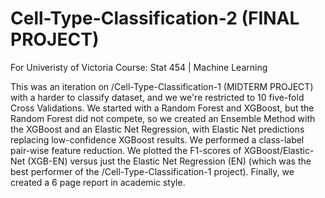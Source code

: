 # Cell-Type-Classification-2 (FINAL PROJECT)
For Univeristy of Victoria Course: Stat 454 | Machine Learning 

This was an iteration on /Cell-Type-Classification-1 (MIDTERM PROJECT) with a harder to classify dataset, and we we're restricted to 10 five-fold Cross Validations. We started with a Random Forest and XGBoost, but the Random Forest did not compete, so we created an Ensemble Method with the XGBoost and an Elastic Net Regression, with Elastic Net predictions replacing low-confidence XGBoost results. We performed a class-label pair-wise feature reduction. We plotted the F1-scores of XGBoost/Elastic-Net (XGB-EN) versus just the Elastic Net Regression (EN) (which was the best performer of the /Cell-Type-Classification-1 project). Finally, we created a 6 page report in academic style. 
